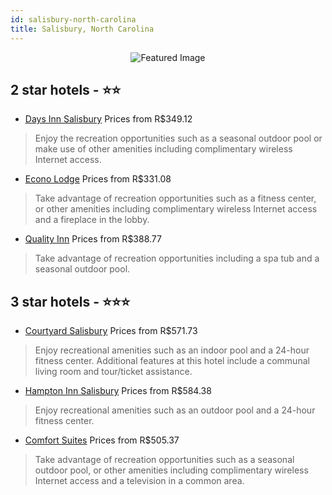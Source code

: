 ```yaml
---
id: salisbury-north-carolina
title: Salisbury, North Carolina
---
```


<center><img src="https://i.travelapi.com/hotels/6000000/5640000/5630800/5630777/7796b693_z.jpg" alt="Featured Image" /></center>


##  2 star hotels - ⭐️⭐️

-    [Days Inn Salisbury](https://us.hurb.com/hotels/salisbury/days-inn-salisbury-JNP-JP086448?cmp=18055) Prices from R$349.12
   > Enjoy the recreation opportunities such as a seasonal outdoor pool or make use of other amenities including complimentary wireless Internet access.
-    [Econo Lodge](https://us.hurb.com/hotels/salisbury/econo-lodge-JNP-JP086449?cmp=18055) Prices from R$331.08
   > Take advantage of recreation opportunities such as a fitness center, or other amenities including complimentary wireless Internet access and a fireplace in the lobby.
-    [Quality Inn](https://us.hurb.com/hotels/salisbury/quality-inn-JNP-JP038957?cmp=18055) Prices from R$388.77
   > Take advantage of recreation opportunities including a spa tub and a seasonal outdoor pool.

##  3 star hotels - ⭐️⭐️⭐️

-    [Courtyard Salisbury](https://us.hurb.com/hotels/salisbury/courtyard-salisbury-JNP-JP085473?cmp=18055) Prices from R$571.73
   > Enjoy recreational amenities such as an indoor pool and a 24-hour fitness center. Additional features at this hotel include a communal living room and tour/ticket assistance.
-    [Hampton Inn Salisbury](https://us.hurb.com/hotels/salisbury/hampton-inn-salisbury-JNP-JP013780?cmp=18055) Prices from R$584.38
   > Enjoy recreational amenities such as an outdoor pool and a 24-hour fitness center.
-    [Comfort Suites](https://us.hurb.com/hotels/salisbury/comfort-suites-JNP-JP849047?cmp=18055) Prices from R$505.37
   > Take advantage of recreation opportunities such as a seasonal outdoor pool, or other amenities including complimentary wireless Internet access and a television in a common area.
